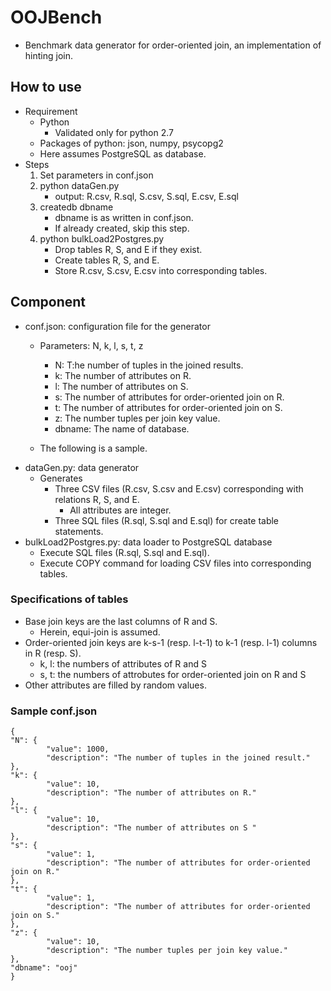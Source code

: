 # OOJBench

- Benchmark data generator for order-oriented join, an implementation of hinting join.


## How to use
- Requirement
	- Python
		- Validated only for python 2.7
	- Packages of python: json, numpy, psycopg2
	- Here assumes PostgreSQL as database.
- Steps
	1. Set parameters in conf.json 
	1. python dataGen.py
		- output: R.csv, R.sql, S.csv, S.sql, E.csv, E.sql
	1. createdb dbname
		- dbname is as written in conf.json.
		- If already created, skip this step.
	1. python bulkLoad2Postgres.py
		- Drop tables R, S, and E if they exist.
		- Create tables R, S, and E.
		- Store R.csv, S.csv, E.csv into corresponding tables.


## Component
- conf.json: configuration file for the generator
	- Parameters: N, k, l, s, t, z
		- N: T:he number of tuples in the joined results.
		- k: The number of attributes on R.
		- l: The number of attributes on S.
		- s: The number of attributes for order-oriented join on R.
		- t: The number of attributes for order-oriented join on S.
		- z: The number tuples per join key value.
		- dbname: The name of database.

	- The following is a sample.
- dataGen.py: data generator
	- Generates
		- Three CSV files (R.csv, S.csv and E.csv) corresponding with relations R, S, and E.
			- All attributes are integer.
		- Three SQL files (R.sql, S.sql and E.sql) for create table statements.
- bulkLoad2Postgres.py: data loader to PostgreSQL database
	- Execute SQL files (R.sql, S.sql and E.sql).
	- Execute COPY command for loading CSV files into corresponding tables.


### Specifications of tables
- Base join keys are the last columns of R and S.
	- Herein, equi-join is assumed.
- Order-oriented join keys are k-s-1 (resp. l-t-1) to k-1 (resp. l-1) columns in R (resp. S).
	- k, l: the numbers of attributes of R and S
	- s, t: the numbers of attrobutes for order-oriented join on R and S
- Other attributes are filled by random values.



### Sample conf.json
```
{
"N": {
        "value": 1000,
        "description": "The number of tuples in the joined result."
},
"k": {
        "value": 10,
        "description": "The number of attributes on R."
},
"l": {
        "value": 10,
        "description": "The number of attributes on S "
},
"s": {
        "value": 1,
        "description": "The number of attributes for order-oriented join on R."
},
"t": {
        "value": 1,
        "description": "The number of attributes for order-oriented join on S."
},
"z": {
        "value": 10,
        "description": "The number tuples per join key value."
},
"dbname": "ooj"
}
```
